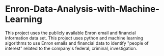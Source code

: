 # Enron-Data-Analysis-with-Machine-Learning
This project uses the publicly available Enron email and financial information data set. This project uses python and machine learning algorithms to use Enron emails and financial data to identify "people of interest" related to the company's federal, criminal, investigation. 
